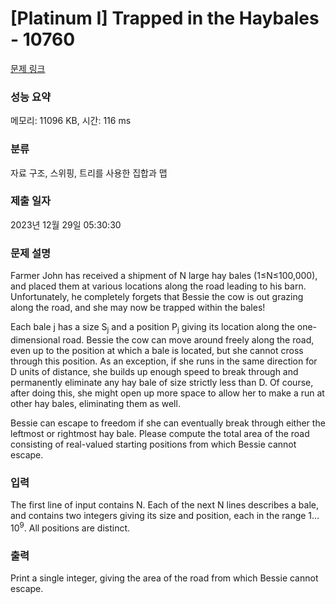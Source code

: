 # [Platinum I] Trapped in the Haybales - 10760 

[문제 링크](https://www.acmicpc.net/problem/10760) 

### 성능 요약

메모리: 11096 KB, 시간: 116 ms

### 분류

자료 구조, 스위핑, 트리를 사용한 집합과 맵

### 제출 일자

2023년 12월 29일 05:30:30

### 문제 설명

<p>Farmer John has received a shipment of N large hay bales (1≤N≤100,000), and placed them at various locations along the road leading to his barn. Unfortunately, he completely forgets that Bessie the cow is out grazing along the road, and she may now be trapped within the bales!</p>

<p>Each bale j has a size S<sub>j</sub> and a position P<sub>j</sub> giving its location along the one-dimensional road. Bessie the cow can move around freely along the road, even up to the position at which a bale is located, but she cannot cross through this position. As an exception, if she runs in the same direction for D units of distance, she builds up enough speed to break through and permanently eliminate any hay bale of size strictly less than D. Of course, after doing this, she might open up more space to allow her to make a run at other hay bales, eliminating them as well.</p>

<p>Bessie can escape to freedom if she can eventually break through either the leftmost or rightmost hay bale. Please compute the total area of the road consisting of real-valued starting positions from which Bessie cannot escape.</p>

### 입력 

 <p>The first line of input contains N. Each of the next N lines describes a bale, and contains two integers giving its size and position, each in the range 1…10<sup>9</sup>. All positions are distinct.</p>

### 출력 

 <p>Print a single integer, giving the area of the road from which Bessie cannot escape.</p>

